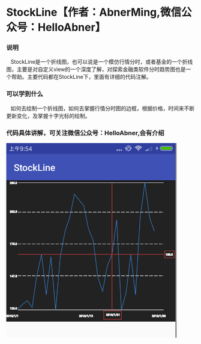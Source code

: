 # StockLine【作者：AbnerMing,微信公众号：HelloAbner】

### 说明
    StockLine是一个折线图，也可以说是一个模仿行情分时，或者基金的一个折线图，主要是对自定义view的一个深度了解，对探索金融类软件分时趋势图也是一个帮助。主要代码都在StockLine下，里面有详细的代码注解。
### 可以学到什么
    如何去绘制一个折线图，如何去掌握行情分时图的边框，根据价格，时间来不断更新变化，及掌握十字光标的绘制。
    
### 代码具体讲解，可关注微信公众号：HelloAbner,会有介绍

![](stockline.png)
